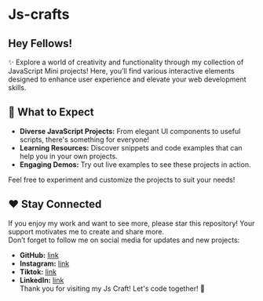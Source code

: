 # Js-crafts
<h2>Hey Fellows!</h2>
✨ Explore a world of creativity and functionality through my collection of JavaScript Mini projects! Here, you’ll find various interactive elements designed to enhance user experience and elevate your web development skills.

<h2>🚀 What to Expect</h2>
<ul>
<li><b>Diverse JavaScript Projects:</b> From elegant UI components to useful scripts, there's something for everyone!</li>
<li><b>Learning Resources:</b> Discover snippets and code examples that can help you in your own projects.</li>
<li><b>Engaging Demos:</b> Try out live examples to see these projects in action.</li>
</ul>

Feel free to experiment and customize the projects to suit your needs!

<h2>❤️ Stay Connected</h2>
If you enjoy my work and want to see more, please star this repository! Your support motivates me to create and share more.
<br>
Don’t forget to follow me on social media for updates and new projects:
<br>
<ul>
  <li>
<b>GitHub:</b> <a href="https://github.com/RubabMubashar/">link</a>
  </li>
  <li>
<b>Instagram:</b> <a href="https://www.instagram.com/thedesigningdev/">link</a>
  </li>
  <li>
<b>Tiktok:</b> <a href="https://www.tiktok.com/@thedesigningdev/">link</a>
  </li>
  <li>
<b>LinkedIn:</b> <a href="https://www.linkedin.com/in/rubabmubashar-profile/">link</a>
  </li>
Thank you for visiting my Js Craft! Let's code together! 🌟
